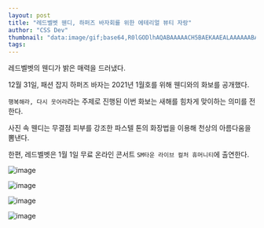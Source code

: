 ```yaml
---
layout: post
title: "레드벨벳 웬디, 하퍼즈 바자회를 위한 에테리얼 뷰티 자랑"
author: "CSS Dev"
thumbnail: "data:image/gif;base64,R0lGODlhAQABAAAAACH5BAEKAAEALAAAAAABAAEAAAICTAEAOw=="
tags: 
---
```



레드벨벳의 웬디가 밝은 매력을 드러냈다.

12월 31일, 패션 잡지 하퍼즈 바자는 2021년 1월호를 위해 웬디와의 화보를 공개했다.

`행복해라, 다시 웃어라`라는 주제로 진행된 이번 화보는 새해를 힘차게 맞이하는 의미를 전한다.

사진 속 웬디는 무결점 피부를 강조한 파스텔 톤의 화장법을 이용해 천상의 아름다움을 뽐낸다.

한편, 레드벨벳은 1월 1일 무료 온라인 콘서트 `SM타운 라이브 컬처 휴머니티`에 출연한다.

![image](https://kpopchingu.com/wp-content/uploads/2020/12/39-4.png)

![image](https://kpopchingu.com/wp-content/uploads/2020/12/37-3.png)

![image](https://kpopchingu.com/wp-content/uploads/2020/12/38-3.png)

![image](https://kpopchingu.com/wp-content/uploads/2020/12/36-2.png)